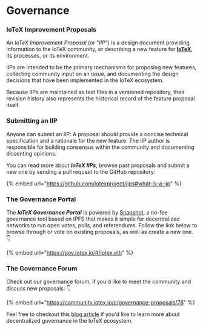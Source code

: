 # Governance

### IoTeX Improvement Proposals <a href="#what-are-iotex-improvement-proposals" id="what-are-iotex-improvement-proposals"></a>

An _IoTeX Improvement Proposal_ (or "_IIP"_) is a design document providing information to the IoTeX community, or describing a new feature for [**IoTeX**](https://iotex.io/), its processes, or its environment.

IIPs are intended to be the primary mechanisms for proposing new features, collecting community input on an issue, and documenting the design decisions that have been implemented in the IoTeX ecosystem.

Because IIPs are maintained as text files in a versioned repository, their revision history also represents the historical record of the feature proposal itself.

### Submitting an IIP <a href="#submitting-an-iip" id="submitting-an-iip"></a>

Anyone can submit an IIP: A proposal should provide a concise technical specification and a rationale for the new feature. The IIP author is responsible for building consensus within the community and documenting dissenting opinions.

You can read more about _**IoTeX IIPs**_, browse past proposals and submit a new one by sending a pull request to the GitHub repository:

{% embed url="https://github.com/iotexproject/iips#what-is-a-iip" %}

### The Governance Portal <a href="#the-governance-portal" id="the-governance-portal"></a>

The _**IoTeX Governance Portal**_ is powered by [Snapshot](https://snapshot.org/#/), a no-fee governance tool based on IPFS that makes it simple for decentralized networks to run open votes, polls, and referendums. Follow the link below to browse through or vote on existing proposals, as well as create a new one. 👇

{% embed url="https://gov.iotex.io/#/iotex.eth" %}

### The Governance Forum <a href="#the-governance-forum" id="the-governance-forum"></a>

Check out our governance forum, if you'd like to meet the community and discuss new proposals: 👇

{% embed url="https://community.iotex.io/c/governance-proposals/78" %}

Feel free to checkout this [blog article](https://iotex.io/blog/snapshot-voting-decentralized-governance/) if you'd like to learn more about decentralized governance in the IoTeX ecosystem.
